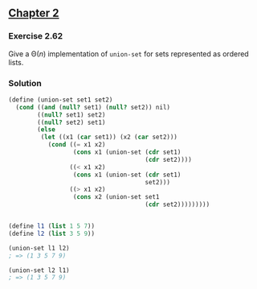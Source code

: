 ## [Chapter 2](../index.md#2-Building-Abstractions-with-Data)

### Exercise 2.62

Give a Θ(_n_) implementation of `union-set` for sets represented as ordered lists.

### Solution

```scheme
(define (union-set set1 set2)
  (cond ((and (null? set1) (null? set2)) nil)
        ((null? set1) set2)
        ((null? set2) set1)
        (else
         (let ((x1 (car set1)) (x2 (car set2)))
           (cond ((= x1 x2)
                  (cons x1 (union-set (cdr set1)
                                      (cdr set2))))
                 ((< x1 x2)
                  (cons x1 (union-set (cdr set1)
                                      set2)))
                 ((> x1 x2)
                  (cons x2 (union-set set1
                                      (cdr set2)))))))))


(define l1 (list 1 5 7))
(define l2 (list 3 5 9))

(union-set l1 l2)
; => (1 3 5 7 9)

(union-set l2 l1)
; => (1 3 5 7 9)
```

